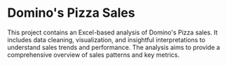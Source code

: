 # Domino's Pizza Sales
This project contains an Excel-based analysis of Domino's Pizza sales. It includes data cleaning, visualization, and insightful interpretations to understand sales trends and performance. The analysis aims to provide a comprehensive overview of sales patterns and key metrics.

